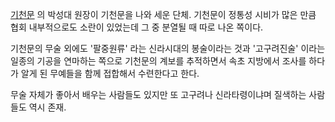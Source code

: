 [기천문](%EA%B8%B0%EC%B2%9C%EB%AC%B8.md) 의 박성대 원장이 기천문을 나와 세운 단체. 기천문이 정통성 시비가
많은 만큼 협회 내부적으로도 소란이 있었는데 그 중 분열될 때 따로 나온 쪽이다.

기천문의 무술 외에도 '팔중원류' 라는 신라시대의 봉술이라는 것과 '고구려진술' 이라는 일종의 기공을 연마하는 쪽으로 기천문의 계보를
추적하면서 속초 지방에서 조사를 하다가 알게 된 무예들을 함께 접합해서 수련한다고 한다.  

무술 자체가 좋아서 배우는 사람들도 있지만 또 고구려나 신라타령이냐며 질색하는 사람들도 역시 존재.  

